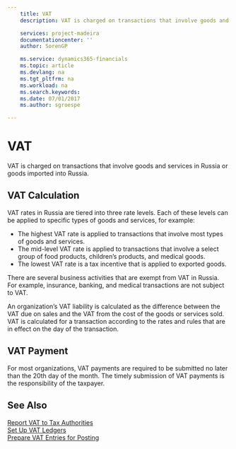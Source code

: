 ```yaml
---
    title: VAT
    description: VAT is charged on transactions that involve goods and services in Russia or goods imported into Russia.

    services: project-madeira 
    documentationcenter: ''
    author: SorenGP

    ms.service: dynamics365-financials
    ms.topic: article
    ms.devlang: na
    ms.tgt_pltfrm: na
    ms.workload: na
    ms.search.keywords:
    ms.date: 07/01/2017
    ms.author: sgroespe

---
```

# VAT
VAT is charged on transactions that involve goods and services in Russia or goods imported into Russia.  

## VAT Calculation  
VAT rates in Russia are tiered into three rate levels. Each of these levels can be applied to specific types of goods and services, for example:  

- The highest VAT rate is applied to transactions that involve most types of goods and services.  
- The mid-level VAT rate is applied to transactions that involve a select group of food products, children’s products, and medical goods.  
- The lowest VAT rate is a tax incentive that is applied to exported goods.  

There are several business activities that are exempt from VAT in Russia. For example, insurance, banking, and medical transactions are not subject to VAT.  

An organization’s VAT liability is calculated as the difference between the VAT due on sales and the VAT from the cost of the goods or services sold. VAT is calculated for a transaction according to the rates and rules that are in effect on the day of the transaction.  

## VAT Payment  
For most organizations, VAT payments are required to be submitted no later than the 20th day of the month. The timely submission of VAT payments is the responsibility of the taxpayer.  

## See Also  
[Report VAT to Tax Authorities](../../finance-how-report-vat.md)   
 [Set Up VAT Ledgers](how-to-set-up-vat-ledgers.md)   
 [Prepare VAT Entries for Posting](how-to-prepare-vat-entries-for-posting.md)
